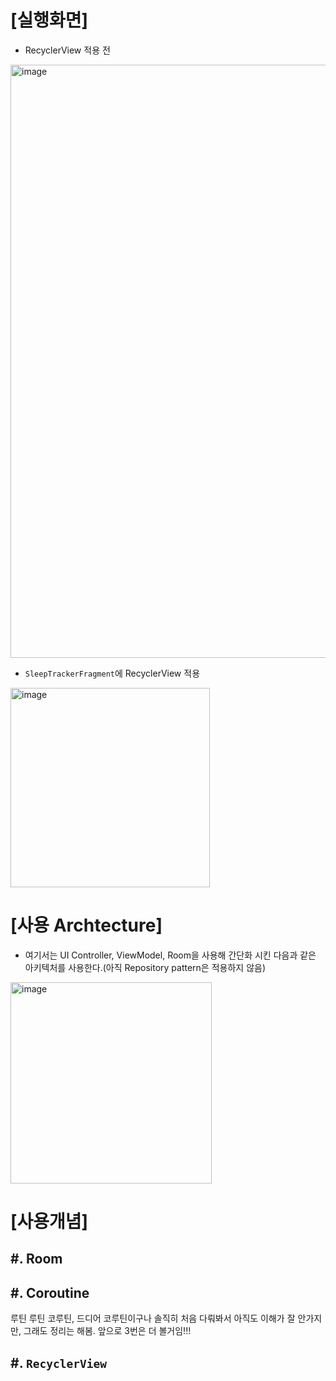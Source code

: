 [실행화면]
========
- RecyclerView 적용 전 
<img width="949" alt="image" src="https://user-images.githubusercontent.com/37657541/171532994-e36d1c02-4274-440d-b1c3-476b0f56add4.png">

- `SleepTrackerFragment`에 RecyclerView 적용
<img width="319" alt="image" src="https://user-images.githubusercontent.com/37657541/171533209-418cb7e7-fe0d-4904-b0f2-29ac7a5687a3.png">

[사용 Archtecture]
===============
- 여기서는 UI Controller, ViewModel, Room을 사용해 간단화 시킨 다음과 같은 아키텍처를 사용한다.(아직 Repository pattern은 적용하지 않음)
<img width="322" alt="image" src="https://user-images.githubusercontent.com/37657541/171533778-580e248e-5b50-4c25-85cf-a7a5def4c581.png">


[사용개념]
=======

#. Room
--------

#. Coroutine
------------
루틴 루틴 코루틴, 드디어 코루틴이구나 솔직히 처음 다뤄봐서 아직도 이해가 잘 안가지만, 그래도 정리는 해봄.
앞으로 3번은 더 볼거임!!!

#. `RecyclerView`
-----------------
